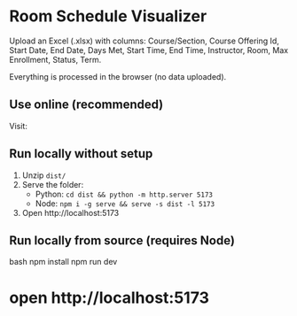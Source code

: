 # Room Schedule Visualizer

Upload an Excel (.xlsx) with columns:
Course/Section, Course Offering Id, Start Date, End Date, Days Met, Start Time, End Time, Instructor, Room, Max Enrollment, Status, Term.

Everything is processed in the browser (no data uploaded).

## Use online (recommended)
Visit: 

## Run locally without setup
1. Unzip `dist/`
2. Serve the folder:
   - Python: `cd dist && python -m http.server 5173`
   - Node: `npm i -g serve && serve -s dist -l 5173`
3. Open http://localhost:5173

## Run locally from source (requires Node)
   bash
   npm install
   npm run dev
# open http://localhost:5173